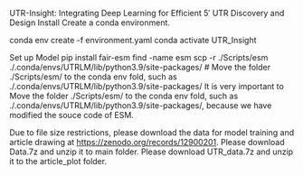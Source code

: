 UTR-Insight: Integrating Deep Learning for Efficient 5′ UTR Discovery and Design
Install
Create a conda environment.

conda env create -f environment.yaml
conda activate UTR_Insight

Set up Model
pip install fair-esm
find -name esm
scp -r ./Scripts/esm ./.conda/envs/UTRLM/lib/python3.9/site-packages/ # Move the folder ./Scripts/esm/ to the conda env fold, such as ./.conda/envs/UTRLM/lib/python3.9/site-packages/
It is very important to Move the folder ./Scripts/esm/ to the conda env fold, such as ./.conda/envs/UTRLM/lib/python3.9/site-packages/, because we have modified the souce code of ESM.

Due to file size restrictions, please download the data for model training and article drawing at https://zenodo.org/records/12900201. Please download Data.7z and unzip it to main folder. Please download UTR_data.7z and unzip it to the article_plot folder.
